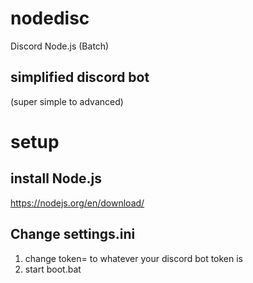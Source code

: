 # nodedisc
Discord Node.js (Batch)

simplified discord bot
----------------------
(super simple to advanced)



# setup

install Node.js
-
https://nodejs.org/en/download/

Change settings.ini
-
1. change token= to whatever your discord bot token is
2. start boot.bat
